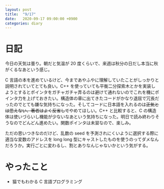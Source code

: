 ```yaml
---
layout: post
title:  "9/17"
date:   2020-09-17 09:00:00 +0900
categories: diary
---
```

# 日記

今日の天気は曇り。朝だと気温が 20 度くらいで、来週は秋分の日だし本当に秋がくるなあという感じ。

C 言語の本を進めているけど、今まであやふやに理解していたことがしっかりと説明されていてとても良い。C++ を使っていても平衡二分探索木とかを実装しようとするとポインタをガチャガチャ弄るのは避けて通れないのでこれを機にポインタ力を上げておきたい。構造体の章に出てきたコードがかなり退屈で冗長だったのでとても嫌な気持ちになった。そしてコードに日本語を入れるのは~~正気とは思えない、著者はよく反省して~~やめてほしい。C++ と比較すると、C の構造体は使いづらいし機能が少ないなあという気持ちになった。明日で読み終わりそうなのでどんどん進めたい。関数ポインタは未習なので、楽しみ。

ただの思いつきなのだけど、乱数の seed を予測されにくいように選択する際に適当な変数のアドレスを long long 型にキャストしたものを使うのってダメなんだろうか。実行ごとに変わるし、割とありなんじゃないかという気がする。

# やったこと

- 猫でもわかる C 言語プログラミング
